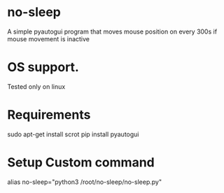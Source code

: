 # no-sleep

A simple pyautogui program that moves mouse position on every 300s if mouse movement is inactive 

# OS support.

Tested only on linux

# Requirements
sudo apt-get install scrot
pip install pyautogui

# Setup Custom command

alias no-sleep="python3 /root/no-sleep/no-sleep.py"
